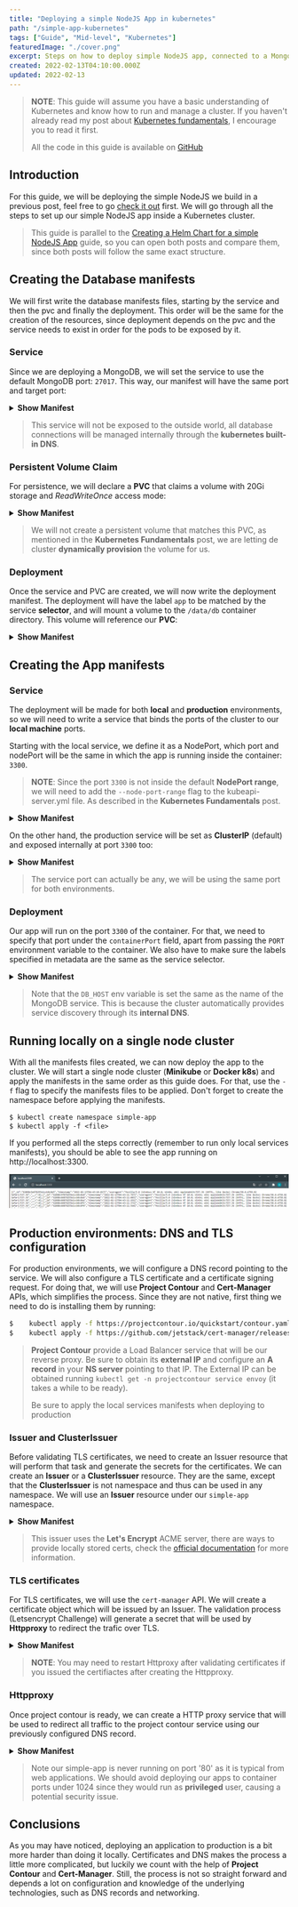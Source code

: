 ```yaml
---
title: "Deploying a simple NodeJS App in kubernetes"
path: "/simple-app-kubernetes"
tags: ["Guide", "Mid-level", "Kubernetes"]
featuredImage: "./cover.png"
excerpt: Steps on how to deploy simple NodeJS app, connected to a MongoDB host and exposing its endpoints through a Kubernetes service.
created: 2022-02-13T04:10:00.000Z
updated: 2022-02-13
---
```


<style>
    summary {
        cursor: pointer;
    }
</style>

> **NOTE**: This guide will assume you have a basic understanding of Kubernetes and know how to run and manage a cluster. If you haven't already read my post about [Kubernetes fundamentals](/kubernetes-fundamentals), I encourage you to read it first.
>
> All the code in this guide is available on [GitHub](https://github.com/alesancor1/Blog-Projects/tree/main/guides/simple-app-kubernetes)

## Introduction

For this guide, we will be deploying the simple NodeJS we build in a previous post, feel free to go [check it out](/create-simple-app) first. We will go through all the steps to set up our simple NodeJS app inside a Kubernetes cluster.

> This guide is parallel to the [Creating a Helm Chart for a simple NodeJS App](/simple-app-helm) guide, so you can open both posts and compare them, since both posts will follow the same exact structure.

## Creating the Database manifests
We will first write the database manifests files, starting by the service and then the pvc and finally the deployment. This order will be the same for the creation of the resources, since deployment depends on the pvc and the service needs to exist in order for the pods to be exposed by it.

### Service
Since we are deploying a MongoDB, we will set the service to use the default MongoDB port: `27017`. This way, our manifest will have the same port and target port:

<details>
<summary> <b>Show Manifest</b> </summary><div style="margin-left:20px">

```yaml
# svc.yaml
apiVersion: v1
kind: Service
metadata:
  labels:
    app: simple-db
  name: simple-db
  namespace: simple-app
spec:
  ports:
    - name: '27017'
      port: 27017
      protocol: TCP
      targetPort: 27017
  selector:
    app: simple-db
```
</div></details>

> This service will not be exposed to the outside world, all database connections will be managed internally through the **kubernetes built-in DNS**.

### Persistent Volume Claim
For persistence, we will declare a **PVC** that claims a volume with 20Gi storage and *ReadWriteOnce* access mode:

<details>
<summary> <b>Show Manifest</b> </summary><div style="margin-left:20px">

```yaml
# pvc.yaml
kind: PersistentVolumeClaim
apiVersion: v1
metadata:
  name: simple-db
  namespace: simple-app
  labels:
    app: simple-db
spec:
  accessModes:
    - ReadWriteOnce
  resources:
    requests:
      storage: 20Gi
```
</div></details>

> We will not create a persistent volume that matches this PVC, as mentioned in the **Kubernetes Fundamentals** post, we are letting de cluster **dynamically provision** the volume for us.

### Deployment
Once the service and PVC are created, we will now write the deployment manifest. The deployment will have the label `app` to be matched by the service **selector**, and will mount a volume to the `/data/db` container directory. This volume will reference our **PVC**:

<details>
<summary> <b>Show Manifest</b> </summary><div style="margin-left:20px">

```yaml
# deployment.yaml
apiVersion: apps/v1
kind: Deployment
metadata:
  labels:
    app: simple-db
  name: simple-db
  namespace: simple-app
spec:
  replicas: 1
  selector:
    matchLabels:
      app: simple-db
  template:
    metadata:
      labels:
        app: simple-db
    spec:
      containers:
        - image: mongo
          imagePullPolicy: Always
          name: simple-db
          ports:
            - containerPort: 27017
              protocol: TCP
          volumeMounts:
            - mountPath: /data/db
              name: volume-simple-db-data
      volumes:
        - name: volume-simple-db-data
          persistentVolumeClaim:
            claimName: simple-db
```
</div></details>


## Creating the App manifests

### Service
The deployment will be made for both **local** and **production** environments, so we will need to write a service that binds the ports of the cluster to our **local machine** ports.

Starting with the local service, we define it as a NodePort, which port and nodePort will be the same in which the app is running inside the container: `3300`.

> **NOTE**: Since the port `3300` is not inside the default **NodePort range**, we will need to add the `--node-port-range` flag to the kubeapi-server.yml file. As described in the **Kubernetes Fundamentals** post.

<details>
<summary> <b>Show Manifest</b> </summary><div style="margin-left:20px">

```yaml
# svc-local.yaml
apiVersion: v1
kind: Service
metadata:
  labels:
    app: simple-app
  name: simple-app
  namespace: simple-app
spec:
  type: NodePort
  ports:
    - name: simple-app
      port: 3300
      protocol: TCP
      targetPort: 3300
      nodePort: 3300
  selector:
    app: simple-app
```
</div></details>

On the other hand, the production service will be set as **ClusterIP** (default) and exposed internally at port `3300` too:

<details>
<summary> <b>Show Manifest</b> </summary><div style="margin-left:20px">

```yaml
# svc.yaml
apiVersion: v1
kind: Service
metadata:
  labels:
    app: simple-app
  name: simple-app
  namespace: simple-app
spec:
  ports:
    - name: simple-app
      port: 3300
      protocol: TCP
      targetPort: 3300
  selector:
    app: simple-app
```
</div></details>

> The service port can actually be any, we will be using the same port for both environments.

### Deployment
Our app will run on the port `3300` of the container. For that, we need to specify that port under the `containerPort` field, apart from passing the `PORT` environment variable to the container. We also have to make sure the labels specified in metadata are the same as the service selector.

<details>
<summary> <b>Show Manifest</b> </summary><div style="margin-left:20px">

```yaml
# deployment.yaml
apiVersion: apps/v1
kind: Deployment
metadata:
  labels:
    app: simple-app
  name: simple-app
  namespace: simple-app
spec:
  replicas: 1
  selector:
    matchLabels:
      app: simple-app
  template:
    metadata:
      labels:
        app: simple-app
    spec:
      containers:
        - env:
          - name: PORT
            value: "3300"
          - name: DB_HOST
            value: simple-db
          - name: DB_PORT
            value: "27017"
          - name: DB_NAME
            value: simple-db

          image: alesancor1/simple-app:latest
          imagePullPolicy: Always
          name: simple-app
          ports:
            - containerPort: 3300
              protocol: TCP
          resources:
            requests:
              memory: 300Mi
            limits:
              memory: 500Mi
```
</div></details>

> Note that the `DB_HOST` env variable is set the same as the name of the MongoDB service. This is because the cluster automatically provides service discovery through its **internal DNS**.

## Running locally on a single node cluster
With all the manifests files created, we can now deploy the app to the cluster. We will start a single node cluster (**Minikube** or **Docker k8s**) and apply the manifests in the same order as this guide does. For that, use the `-f` flag to specify the manifests files to be applied. Don't forget to create the namespace before applying the manifests.

    $ kubectl create namespace simple-app
    $ kubectl apply -f <file>

If you performed all the steps correctly (remember to run only local services manifests), you should be able to see the app running on http://localhost:3300.

![result](result.png)

## Production environments: DNS and TLS configuration
For production environments, we will configure a DNS record pointing to the service. We will also configure a TLS certificate and a certificate signing request. For doing that, we will use **Project Contour** and **Cert-Manager** APIs, which simplifies the process. Since they are not native, first thing we need to do is installing them by running:

```bash
$    kubectl apply -f https://projectcontour.io/quickstart/contour.yaml
$    kubectl apply -f https://github.com/jetstack/cert-manager/releases/download/v1.1.0/cert-manager.yaml
```

> **Project Contour** provide a Load Balancer service that will be our reverse proxy. Be sure to obtain its **external IP** and configure an **A record** in your **NS server** pointing to that IP. The External IP can be obtained running `kubectl get -n projectcontour service envoy` (it takes a while to be ready).
>
> Be sure to apply the local services manifests when deploying to production

### Issuer and ClusterIssuer
Before validating TLS certificates, we need to create an Issuer resource that will perform that task and generate the secrets for the certificates. We can create an **Issuer** or a **ClusterIssuer** resource. They are the same, except that the **ClusterIssuer** is not namespace and thus can be used in any namespace. We will use an **Issuer** resource under our `simple-app` namespace.

<details>
<summary> <b>Show Manifest</b> </summary><div style="margin-left:20px">

```yaml
apiVersion: cert-manager.io/v1
kind: Issuer
metadata:
  name: simple-app-letsencrypt
  namespace: simple-app
spec:
  acme:
    privateKeySecretRef:
      name: simple-app-letsencrypt
    server: https://acme-v02.api.letsencrypt.org/directory
    solvers:
    - http01:
        ingress:
          class: contour
```
</div></details>

> This issuer uses the **Let's Encrypt** ACME server, there are ways to provide locally stored certs, check the [official documentation](https://cert-manager.io/docs/concepts/issuer/) for more information.

### TLS certificates
For TLS certificates, we will use the `cert-manager` API. We will create a certificate object which will be issued by an Issuer. The validation process (Letsencrypt Challenge) will generate a secret that will be used by **Httpproxy** to redirect the trafic over TLS.

<details>
<summary> <b>Show Manifest</b> </summary><div style="margin-left:20px">

```yaml
apiVersion: cert-manager.io/v1
kind: Certificate
metadata:
  name: simple-app-certs
  namespace: simple-app
spec:
  dnsNames:
    - simple-app.example.com
  issuerRef:
    name: simple-app-letsencrypt
    kind: Issuer
  secretName: simple-app-certs
```
</div></details>

> **NOTE**: You may need to restart Httproxy after validating certificates if you issued the certifiactes after creating the Httpproxy.

### Httpproxy
Once project contour is ready, we can create a HTTP proxy service that will be used to redirect all traffic to the project contour service using our previously configured DNS record.

<details>
<summary> <b>Show Manifest</b> </summary><div style="margin-left:20px">

```yaml
apiVersion: projectcontour.io/v1
kind: HTTPProxy
metadata:
  name: simple-app-httpproxy
  namespace: simple-app
spec:
  virtualhost:
    fqdn: simple-app.example.com
    tls:
      secretName: simple-app-certs
  routes:
  - services:
    - name: simple-app
      port: 3300
    loadBalancerPolicy:
      strategy: Cookie
```
</div></details>

> Note our simple-app is never running on port '80' as it is typical from web applications. We should avoid deploying our apps to container ports under 1024 since they would run as **privileged** user, causing a potential security issue.

## Conclusions
As you may have noticed, deploying an application to production is a bit more harder than doing it locally. Certificates and DNS makes the process a little more complicated, but luckily we count with the help of **Project Contour** and **Cert-Manager**. Still, the process is not so straight forward and depends a lot on configuration and knowledge of the underlying technologies, such as DNS records and networking.